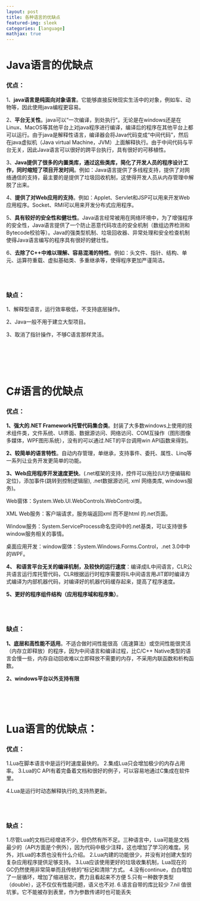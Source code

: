 ```yaml
---
layout: post
title: 各种语言的优缺点
featured-img: sleek
categories: [language]
mathjax: true
---
```


# Java语言的优缺点

### 优点：

1、**java语言是纯面向对象语言**。它能够直接反映现实生活中的对象，例如车、动物等，因此使用java编程更容易。

2、**平台无关性**。java可以“一次编译，到处执行”。无论是在windows还是在Linux、MacOS等其他平台上对java程序进行编译，编译后的程序在其他平台上都可以运行。由于java是解释性语言，编译器会将Java代码变成“中间代码”，然后在java虚拟机（Java virtual Machine，JVM）上面解释执行。由于中间代码与平台无关，因此Java语言可以很好的跨平台执行，具有很好的可移植性。

3、**Java提供了很多的内置类库，通过这些类库，简化了开发人员的程序设计工作，同时缩短了项目开发时间**。例如：Java语言提供了多线程支持，提供了对网络通信的支持，最主要的是提供了垃圾回收机制，这使得开发人员从内存管理中解脱了出来。

4、**提供了对Web应用的支持**。例如：Applet、Servlet和JSP可以用来开发Web应用程序。Socket、RMI可以用来开发分布式应用程序。

5、**具有较好的安全性和健壮性**。Java语言经常被用在网络环境中，为了增强程序的安全性，Java语言提供了一个防止恶意代码攻击的安全机制（数组边界检测和Bytecode校验等）。Java的强类型机制、垃圾回收器、异常处理和安全检查机制使得Java语言编写的程序具有很好的健壮性。

6、**去除了C++中难以理解、容易混淆的特性**。例如：头文件、指针、结构、单元、运算符重载、虚拟基础类、多重继承等，使得程序更加严谨简洁。

<br/><br/>

### 缺点：

1、解释型语言，运行效率极低，不支持底层操作。

2、Java一般不用于建立大型项目。

3、取消了指针操作，不够C语言那样灵活。

<br/><br/><br/><br/>

# C#语言的优缺点

### 优点：

**1、强大的.NET Framework托管代码集合类**。封装了大多数windows上使用的技术组件类，文件系统、UI界面、数据源访问、网络访问、COM互操作（图形图像多媒体，WPF图形系统），没有的可以通过.NET的平台调用win API函数来得到。

**2、较简单的语言特性**。自动内存管理，单继承，支持事件、委托、属性、Linq等一系列让业务开发更简单的功能。

**3、Web应用程序开发速度更快**。(.net框架的支持，控件可以拖拉(UI方便编辑和定位)，添加事件(跳转到控制逻辑层),  .net数据源访问, xml 网络类库, windows服务)。

Web窗体：System.Web.UI.WebControls.WebControl类。

XML Web服务：客户端请求，服务端返回xml 而不是html 的.net页面。

Window服务：System.ServiceProcess命名空间中的.net基类，可以支持很多window服务相关的事情。

桌面应用开发：window窗体：System.Windows.Forms.Control，.net 3.0中中的WPF。

**4、 和语言平台无关的编译机制，及较快的运行速度**：编译成IL中间语言，CLR公共语言运行库托管代码，CLR根据运行时程序需要将IL中间语言用JIT即时编译方式编译为内部机器代码，对编译好的机器代码缓存起来，提高了程序速度。

**5、更好的程序组件结构（应用程序域和程序集）**。

<br/>

<br/>

### 缺点：

**1、底层和高性能不适用**。不适合做时间性能很高（高速算法）或空间性能很灵活（内存立即释放）的程序，因为中间语言和编译过程，比C/C++ Native类型的语言会慢一些，内存自动回收难以立即释放不需要的内存，不采用内联函数和析构函数。

**2、windows平台以外支持有限**

<br/><br/><br/>

# Lua语言的优缺点：

### 优点：

1.Lua在脚本语言中是运行时速度最快的。
2.集成Lua只会增加极少的内存占用率。
3.Lua的C API有着完备着文档和很好的例子，可以容易地通过C集成在软件里。

4.Lua是运行时动态解释执行的,支持热更新。

<br/><br/>

### 缺点：

1.尽管Lua的文档已经增进不少，但仍然有所不足。三种语言中，Lua可能是文档最少的（API方面是个例外），因为代码中极少注释，这也增加了学习的难度。另外，对Lua的本质也没有什么介绍。
2.Lua内建的功能很少，并没有对创建大型的复杂应用程序提供足够支持。
3.Lua应该使用更好的垃圾收集机制，Lua现在的GC仍然使用非常简单而且传统的“标记和清除”方式。
4.没有continue，白白增加了一层循环，增加了缩进层次，费力且看起来不方便
5.只有一种数字类型（double），这不仅仅有性能问题，语义也不对.
6.语言自带的库比较少
7.nil 值很坑爹。它不能被存到表里，作为参数传递时也可能丢失































































